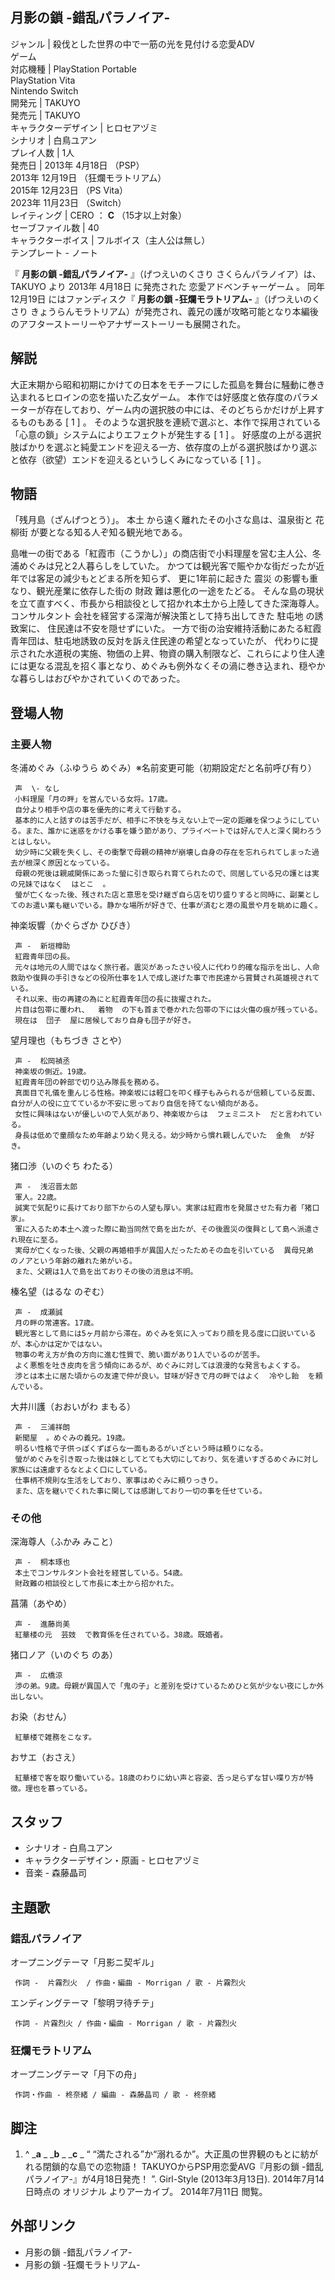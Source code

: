 月影の鎖 -錯乱パラノイア-  
---  
ジャンル  |  殺伐とした世界の中で一筋の光を見付ける恋愛ADV   
ゲーム  
対応機種  |  PlayStation Portable    
PlayStation Vita  
Nintendo Switch  
開発元  |  TAKUYO   
発売元  |  TAKUYO   
キャラクターデザイン  |  ヒロセアヅミ   
シナリオ  |  白鳥ユアン   
プレイ人数  |  1人   
発売日  |  2013年  4月18日  （PSP）   
2013年  12月19日  （狂爛モラトリアム）  
2015年  12月23日  （PS Vita）  
2023年  11月23日  （Switch）  
レイティング  |  CERO  ：  **C** （15才以上対象）   
セーブファイル数  |  40   
キャラクターボイス  |  フルボイス（主人公は無し）   
テンプレート  \-  ノート  
  
『 **月影の鎖 -錯乱パラノイア-** 』（げつえいのくさり さくらんパラノイア）は、  TAKUYO  より  2013年  4月18日  に発売された
恋愛アドベンチャーゲーム  。 同年  12月19日  にはファンディスク『 **月影の鎖 -狂爛モラトリアム-** 』（げつえいのくさり
きょうらんモラトリアム）が発売され、義兄の護が攻略可能となり本編後のアフターストーリーやアナザーストーリーも展開された。

##  解説



大正末期から昭和初期にかけての日本をモチーフにした孤島を舞台に騒動に巻き込まれるヒロインの恋を描いた乙女ゲーム。
本作では好感度と依存度のパラメーターが存在しており、ゲーム内の選択肢の中には、そのどちらかだけが上昇するものもある  [  1  ]  。
そのような選択肢を連続で選ぶと、本作で採用されている「心意の鎖」システムによりエフェクトが発生する  [  1  ]  。
好感度の上がる選択肢ばかりを選ぶと純愛エンドを迎える一方、依存度の上がる選択肢ばかり選ぶと依存（欲望）エンドを迎えるというしくみになっている  [  1
]  。

##  物語



「残月島（ざんげつとう）」。  本土  から遠く離れたその小さな島は、温泉街と  花柳街  が要となる知る人ぞ知る観光地である。

島唯一の街である「紅霞市（こうかし）」の商店街で小料理屋を営む主人公、冬浦めぐみは兄と2人暮らしをしていた。
かつては観光客で賑やかな街だったが近年では客足の減少もとどまる所を知らず、 更に1年前に起きた  震災  の影響も重なり、観光産業に依存した街の  財政
難は悪化の一途をたどる。 そんな島の現状を立て直すべく、市長から相談役として招かれ本土から上陸してきた深海尊人。  コンサルタント
会社を経営する深海が解決策として持ち出してきた  駐屯地  の誘致案に、 住民達は不安を隠せずにいた。
一方で街の治安維持活動にあたる紅霞青年団は、駐屯地誘致の反対を訴え住民達の希望となっていたが、
代わりに提示された水道税の実施、物価の上昇、物資の購入制限など、これらにより住人達には更なる混乱を招く事となり、めぐみも例外なくその渦に巻き込まれ、穏やかな暮らしはおびやかされていくのであった。

##  登場人物



###  主要人物



冬浦めぐみ（ふゆうら めぐみ）※名前変更可能（初期設定だと名前呼び有り）

     声  \- なし 
     小料理屋「月の畔」を営んでいる女将。17歳。 
     自分より相手や店の事を優先的に考えて行動する。 
     基本的に人と話すのは苦手だが、相手に不快を与えない上で一定の距離を保つようにしている。また、誰かに迷惑をかける事を嫌う節があり、プライベートでは好んで人と深く関わろうとはしない。 
     幼少時に父親を失くし、その衝撃で母親の精神が崩壊し自身の存在を忘れられてしまった過去が根深く原因となっている。 
     母親の死後は親戚関係にあった螢に引き取られ育てられたので、同居している兄の護とは実の兄妹ではなく  はとこ  。 
     螢が亡くなった後、残された店と意思を受け継ぎ自ら店を切り盛りすると同時に、副業としてのお遣い業も継いでいる。静かな場所が好きで、仕事が済むと港の風景や月を眺めに趣く。 
神楽坂響（かぐらざか ひびき）

     声 -  新垣樽助 
     紅霞青年団の長。 
     元々は地元の人間ではなく旅行者。震災があったさい役人に代わり的確な指示を出し、人命救助や復興の手引きなどの役所仕事を1人で成し遂げた事で市民達から賞賛され英雄視されている。 
     それ以来、街の再建の為にと紅霞青年団の長に抜擢された。 
     片目は包帯に覆われ、  着物  の下も首まで巻かれた包帯の下には火傷の痕が残っている。 
     現在は  団子  屋に居候しており自身も団子が好き。 
望月理也（もちづき さとや）

     声 -  松岡禎丞 
     神楽坂の側近。19歳。 
     紅霞青年団の幹部で切り込み隊長を務める。 
     真面目で礼儀を重んじる性格。神楽坂には軽口を叩く様子もみられるが信頼している反面、自分が人の役に立てているか不安に思っており自信を持てない傾向がある。 
     女性に興味はないが優しいので人気があり、神楽坂からは  フェミニスト  だと言われている。 
     身長は低めで童顔なため年齢より幼く見える。幼少時から慣れ親しんでいた  金魚  が好き。 
猪口渉（いのぐち わたる）

     声 -  浅沼晋太郎 
     軍人。22歳。 
     誠実で気配りに長けており部下からの人望も厚い。実家は紅霞市を発展させた有力者「猪口家」。 
     軍に入るため本土へ渡った際に勘当同然で島を出たが、その後震災の復興として島へ派遣され現在に至る。 
     実母が亡くなった後、父親の再婚相手が異国人だったためその血を引いている  異母兄弟  のノアという年齢の離れた弟がいる。 
     また、父親は1人で島を出ておりその後の消息は不明。 
榛名望（はるな のぞむ）

     声 -  成瀬誠 
     月の畔の常連客。17歳。 
     観光客として島には5ヶ月前から滞在。めぐみを気に入っており顔を見る度に口説いているが、本心かは定かではない。 
     物事の考え方が負の方向に進む性質で、脆い面があり1人でいるのが苦手。 
     よく悪態を吐き皮肉を言う傾向にあるが、めぐみに対しては浪漫的な発言もよくする。 
     渉とは本土に居た頃からの友達で仲が良い。甘味が好きで月の畔ではよく  冷やし飴  を頼んでいる。 
大井川護（おおいがわ まもる）

     声 -  三浦祥朗 
     新聞屋  。めぐみの義兄。19歳。 
     明るい性格で子供っぽくずぼらな一面もあるがいざという時は頼りになる。 
     螢がめぐみを引き取った後は妹としてとても大切にしており、気を遣いすぎるめぐみに対し家族には遠慮するなとよく口にしている。 
     仕事柄不規則な生活をしており、家事はめぐみに頼りっきり。 
     また、店を継いでくれた事に関しては感謝しており一切の事を任せている。 

###  その他



深海尊人（ふかみ みこと）

     声 -  桐本琢也 
     本土でコンサルタント会社を経営している。54歳。 
     財政難の相談役として市長に本土から招かれた。 
菖蒲（あやめ）

     声 -  進藤尚美 
     紅華楼の元  芸妓  で教育係を任されている。38歳。既婚者。 
猪口ノア（いのぐち のあ）

     声 -  広橋涼 
     渉の弟。9歳。母親が異国人で「鬼の子」と差別を受けているためひと気が少ない夜にしか外出しない。 
お染（おせん）

     紅華楼で雑務をこなす。 
おサエ（おさえ）

     紅華楼で客を取り働いている。18歳のわりに幼い声と容姿、舌っ足らずな甘い喋り方が特徴。理也を慕っている。 

##  スタッフ



  * シナリオ - 白鳥ユアン 
  * キャラクターデザイン・原画 - ヒロセアヅミ 
  * 音楽 - 森藤晶司 

##  主題歌



###  錯乱パラノイア



オープニングテーマ「月影ニ契ギル」

     作詞 -  片霧烈火  / 作曲・編曲 - Morrigan / 歌 - 片霧烈火 
エンディングテーマ「黎明ヲ待チテ」

     作詞 - 片霧烈火 / 作曲・編曲 - Morrigan / 歌 - 片霧烈火 

###  狂爛モラトリアム



オープニングテーマ「月下の舟」

     作詞・作曲 - 柊奈緒 / 編曲 - 森藤晶司 / 歌 - 柊奈緒 

##  脚注



  1. ^  _**a** _ _**b** _ _**c** _ “  “満たされる”か“溺れるか”。大正風の世界観のもとに紡がれる閉鎖的な島での恋物語！ TAKUYOからPSP用恋愛AVG『月影の鎖 -錯乱パラノイア-』が4月18日発売！  ”.  Girl-Style  (2013年3月13日). 2014年7月14日時点の  オリジナル  よりアーカイブ。  2014年7月11日  閲覧。 

##  外部リンク



  * 月影の鎖 -錯乱パラノイア- 
  * 月影の鎖 -狂爛モラトリアム- 

